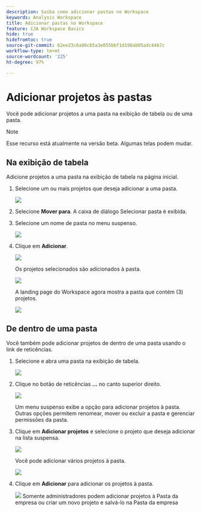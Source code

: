 ```yaml
---
description: Saiba como adicionar pastas no Workspace
keywords: Analysis Workspace
title: Adicionar pastas no Workspace
feature: CJA Workspace Basics
hide: true
hidefromtoc: true
source-git-commit: 62ee23c6a80cb5a3e055bbf1d198ab05adc44b7c
workflow-type: tm+mt
source-wordcount: '225'
ht-degree: 97%

---
```



# Adicionar projetos às pastas

Você pode adicionar projetos a uma pasta na exibição de tabela ou de uma pasta.

>[!NOTE]
>
>Esse recurso está atualmente na versão beta. Algumas telas podem mudar.

## Na exibição de tabela

Adicione projetos a uma pasta na exibição de tabela na página inicial.

1. Selecione um ou mais projetos que deseja adicionar a uma pasta.

   ![](/help/analysis-workspace/build-workspace-project/assets/move-tv-selected.png)

1. Selecione **Mover para**. A caixa de diálogo Selecionar pasta é exibida.

1. Selecione um nome de pasta no menu suspenso.

   ![](/help/analysis-workspace/build-workspace-project/assets/move-select-folder.png)

1. Clique em **Adicionar**.

   ![](/help/analysis-workspace/build-workspace-project/assets/move-add.png)

   Os projetos selecionados são adicionados à pasta.

   ![](/help/analysis-workspace/build-workspace-project/assets/move-projects-added.png)

   A landing page do Workspace agora mostra a pasta que contém (3) projetos.

   ![](/help/analysis-workspace/build-workspace-project/assets/move-folders-updated.png)

## De dentro de uma pasta

Você também pode adicionar projetos de dentro de uma pasta usando o link de reticências.

1. Selecione e abra uma pasta na exibição de tabela.

   ![](/help/analysis-workspace/build-workspace-project/assets/move-open-folder.png)

1. Clique no botão de reticências **...** no canto superior direito.

   ![](/help/analysis-workspace/build-workspace-project/assets/add-projects-elipsis.png)

   Um menu suspenso exibe a opção para adicionar projetos à pasta. Outras opções permitem renomear, mover ou excluir a pasta e gerenciar permissões da pasta.

1. Clique em **Adicionar projetos** e selecione o projeto que deseja adicionar na lista suspensa.

   ![](/help/analysis-workspace/build-workspace-project/assets/select-add-projects.png)

   Você pode adicionar vários projetos à pasta.

   ![](/help/analysis-workspace/build-workspace-project/assets/move-add-multiple-projects.png)

1. Clique em **Adicionar** para adicionar os projetos à pasta.

   ![](/help/analysis-workspace/build-workspace-project/assets/move-added-items.png)
Somente administradores podem adicionar projetos à Pasta da empresa ou criar um novo projeto e salvá-lo na Pasta da empresa
